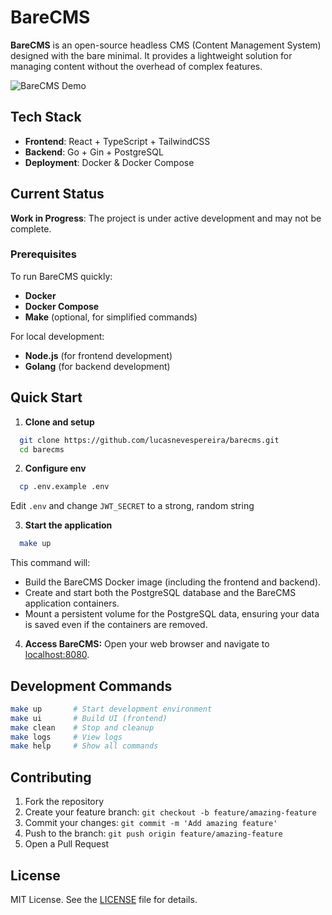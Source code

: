 # BareCMS

**BareCMS** is an open-source headless CMS (Content Management System) designed with the bare minimal. It provides a lightweight solution for managing content without the overhead of complex features.

![BareCMS Demo](assets/rec.gif)

## Tech Stack

- **Frontend**: React + TypeScript + TailwindCSS
- **Backend**: Go + Gin + PostgreSQL
- **Deployment**: Docker & Docker Compose

## Current Status

**Work in Progress**: The project is under active development and may not be complete.

### Prerequisites

To run BareCMS quickly:

- **Docker**
- **Docker Compose**
- **Make** (optional, for simplified commands)

For local development:

- **Node.js** (for frontend development)
- **Golang** (for backend development)

## Quick Start

1. **Clone and setup**

```bash
  git clone https://github.com/lucasnevespereira/barecms.git
  cd barecms
```

2. **Configure env**

```bash
  cp .env.example .env
```

Edit `.env` and change `JWT_SECRET` to a strong, random string

3. **Start the application**

```bash
  make up
```

This command will:

- Build the BareCMS Docker image (including the frontend and backend).
- Create and start both the PostgreSQL database and the BareCMS application containers.
- Mount a persistent volume for the PostgreSQL data, ensuring your data is saved even if the containers are removed.

4. **Access BareCMS:**
   Open your web browser and navigate to [localhost:8080](http://localhost:8080).

## Development Commands

```bash
make up       # Start development environment
make ui       # Build UI (frontend)
make clean    # Stop and cleanup
make logs     # View logs
make help     # Show all commands
```

## Contributing

1. Fork the repository
2. Create your feature branch: `git checkout -b feature/amazing-feature`
3. Commit your changes: `git commit -m 'Add amazing feature'`
4. Push to the branch: `git push origin feature/amazing-feature`
5. Open a Pull Request

## License

MIT License. See the [LICENSE](LICENSE) file for details.
